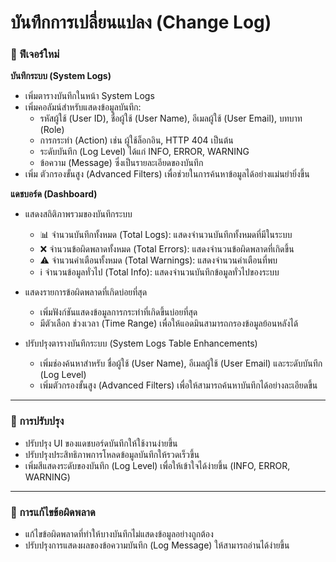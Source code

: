 # บันทึกการเปลี่ยนแปลง (Change Log)

### 🚀 ฟีเจอร์ใหม่

**บันทึกระบบ (System Logs)**

- เพิ่มตารางบันทึกในหน้า System Logs
- เพิ่มคอลัมน์สำหรับแสดงข้อมูลบันทึก:
    - รหัสผู้ใช้ (User ID), ชื่อผู้ใช้ (User Name), อีเมลผู้ใช้ (User Email), บทบาท (Role)
    - การกระทำ (Action) เช่น ผู้ใช้ล็อกอิน, HTTP 404 เป็นต้น
    - ระดับบันทึก (Log Level) ได้แก่ INFO, ERROR, WARNING
    - ข้อความ (Message) ซึ่งเป็นรายละเอียดของบันทึก
- เพิ่ม ตัวกรองขั้นสูง (Advanced Filters) เพื่อช่วยในการค้นหาข้อมูลได้อย่างแม่นยำยิ่งขึ้น

**แดชบอร์ด (Dashboard)**

- แสดงสถิติภาพรวมของบันทึกระบบ
    - 📊 จำนวนบันทึกทั้งหมด (Total Logs): แสดงจำนวนบันทึกทั้งหมดที่มีในระบบ
    - ❌ จำนวนข้อผิดพลาดทั้งหมด (Total Errors): แสดงจำนวนข้อผิดพลาดที่เกิดขึ้น
    - ⚠️ จำนวนคำเตือนทั้งหมด (Total Warnings): แสดงจำนวนคำเตือนที่พบ
    - ℹ️ จำนวนข้อมูลทั่วไป (Total Info): แสดงจำนวนบันทึกข้อมูลทั่วไปของระบบ

- แสดงรายการข้อผิดพลาดที่เกิดบ่อยที่สุด
    - เพิ่มฟังก์ชันแสดงข้อมูลการกระทำที่เกิดขึ้นบ่อยที่สุด
    - มีตัวเลือก ช่วงเวลา (Time Range) เพื่อให้แอดมินสามารถกรองข้อมูลย้อนหลังได้

- ปรับปรุงตารางบันทึกระบบ (System Logs Table Enhancements)
    - เพิ่มช่องค้นหาสำหรับ ชื่อผู้ใช้ (User Name), อีเมลผู้ใช้ (User Email) และระดับบันทึก (Log Level)
    - เพิ่มตัวกรองขั้นสูง (Advanced Filters) เพื่อให้สามารถค้นหาบันทึกได้อย่างละเอียดขึ้น

---

### 🔧 การปรับปรุง

- ปรับปรุง UI ของแดชบอร์ดบันทึกให้ใช้งานง่ายขึ้น  
- ปรับปรุงประสิทธิภาพการโหลดข้อมูลบันทึกให้รวดเร็วขึ้น  
- เพิ่มสีแสดงระดับของบันทึก (Log Level) เพื่อให้เข้าใจได้ง่ายขึ้น (INFO, ERROR, WARNING)  

---

### 🐛 การแก้ไขข้อผิดพลาด

- แก้ไขข้อผิดพลาดที่ทำให้บางบันทึกไม่แสดงข้อมูลอย่างถูกต้อง  
- ปรับปรุงการแสดงผลของข้อความบันทึก (Log Message) ให้สามารถอ่านได้ง่ายขึ้น  
